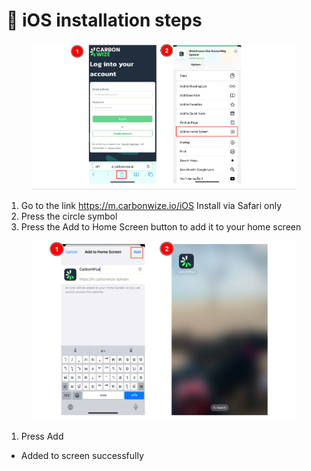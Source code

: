 # 📝 iOS installation steps

<figure><img src="../.gitbook/assets/image (3).png" alt=""><figcaption></figcaption></figure>

1. Go to the link https://m.carbonwize.io/iOS Install via Safari only&#x20;
2. Press the circle symbol
3. Press the Add to Home Screen button to add it to your home screen



<figure><img src="../.gitbook/assets/image (1) (1).png" alt=""><figcaption></figcaption></figure>

1. Press Add

* Added to screen successfully
